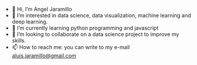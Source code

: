 - 👋 Hi, I’m Angel Jaramillo
- 👀 I’m interested in data science, data visualization, machine learning and deep learning.
- 🌱 I’m currently learning python programming and javascript
- 💞️ I’m looking to collaborate on a data science project to improve my skills.
- 📫 How to reach me: you can write to my e-mail aluis.jaramillo@gmail.com

<!---
aluisjaramillo/aluisjaramillo is a ✨ special ✨ repository because its `README.md` (this file) appears on your GitHub profile.
You can click the Preview link to take a look at your changes.
--->
